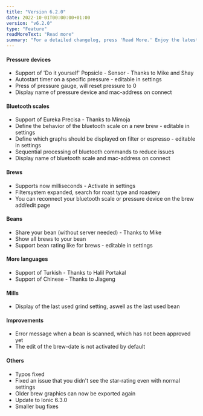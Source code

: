 ```yaml
---
title: "Version 6.2.0"
date: 2022-10-01T00:00:00+01:00
version: "v6.2.0"
type: "Feature"
readMoreText: "Read more"
summary: "For a detailed changelog, press 'Read More.' Enjoy the latest version update! :)"
---
```

#### Pressure devices
- Support of 'Do it yourself' Popsicle - Sensor - Thanks to Mike and Shay
- Autostart timer on a specific pressure - editable in settings
- Press of pressure gauge, will reset pressure to 0
- Display name of pressure device and mac-address on connect

#### Bluetooth scales
- Support of Eureka Precisa - Thanks to Mimoja
- Define the behavior of the bluetooth scale on a new brew - editable in settings
- Define which graphs should be displayed on filter or espresso - editable in settings
- Sequential processing of bluetooth commands to reduce issues
- Display name of bluetooth scale and mac-address on connect

#### Brews
- Supports now milliseconds - Activate in settings
- Filtersystem expanded, search for roast type and roastery
- You can reconnect your bluetooth scale or pressure device on the brew add/edit page

#### Beans
- Share your bean (without server needed) - Thanks to Mike
- Show all brews to your bean
- Support bean rating like for brews - editable in settings

#### More languages
- Support of Turkish - Thanks to Halil Portakal
- Support of Chinese - Thanks to Jiageng

#### Mills
- Display of the last used grind setting, aswell as the last used bean

#### Improvements
- Error message when a bean is scanned, which has not been approved yet
- The edit of the brew-date is not activated by default

#### Others
- Typos fixed
- Fixed an issue that you didn't see the star-rating even with normal settings
- Older brew graphics can now be exported again
- Update to Ionic 6.3.0
- Smaller bug fixes
